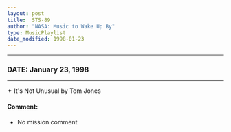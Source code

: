 ```yaml
---
layout: post
title:  STS-89
author: "NASA: Music to Wake Up By"
type: MusicPlaylist
date_modified: 1998-01-23
---
```


----
### DATE: January 23, 1998
----
✦ It's Not Unusual by Tom Jones

#### Comment:
* No mission comment
